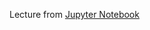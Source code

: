 Lecture from [Jupyter Notebook](https://github.com/gSchool/DSI_Lectures/blob/master/sql-python/tzeiske/psql-python-lecture.ipynb)
